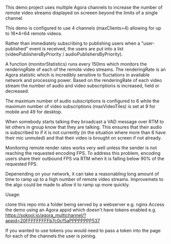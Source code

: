  This demo project uses multiple Agora channels to increase the number of remote video streams displayed on screeen beyond the limits of a single channel.
 
 This demo is configured to use 4 channels (maxClients=4) allowing for up to 16*4=64 remote videos.

 Rather than immediately subscribing to publishing users when a "user-published" event is received,
 the users are put into a list (videoPublishersByPriority / audioPublishersByPriority).
  
 A function (monitorStatistics) runs every 150ms which monitors the renderingRate of each of the remote video streams.
 The renderingRate is an Agora statistic which is incredibly sensitive to fluctations in available network and processing power.
 Based on the renderingRate of each video stream the number of audio and video subscriptions is increased, held or decreased.
  
 The maximum number of audio subscriptions is configured to 6 while the maximum number of video subscriptions (maxVideoTiles) 
 is set at 9 for mobile and 49 for desktop.
 
 When somebody starts talking they broadcast a VAD message over RTM to let others in group know that they are talking. 
 This ensures that their audio is subscribed to if it is not currently (in the situation where more than 6 have their mic unmuted)
 and that their video is brought on screen if not already.
 
 Monitoring remote render rates works very well unless the sender is not reaching the requested encoding FPS.
 To address this problem, encoding users share their outbound FPS via RTM when it is falling below 90% of the requested FPS.
 
 Depenending on your network, it can take a reasonabling long amount of time to ramp up to a high number of remote video streams. 
 Improvemets to the algo could be made to allow it to ramp up more quickly. 
 
 
 Usage:
 
 clone this repo into a folder being served by a webserver e.g. nginx
 Access the demo using an Agora appid which doesn't have tokens enabled 
 e.g.
 https://sokool.io/agora_multichannel/?appid=20FFFFFFFFFb7c0cf5aPPPPPPPP537
 
 If you wanted to use tokens you would need to pass a token into the page for each of the channels the user is joining.
 
